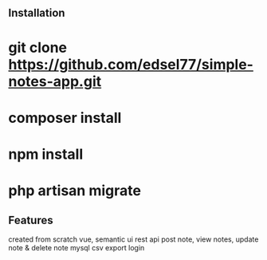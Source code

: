 ## Installation

# git clone https://github.com/edsel77/simple-notes-app.git
# composer install
# npm install
# php artisan migrate

## Features
created from scratch
vue, semantic ui
rest api
post note, view notes, update note & delete note
mysql 
csv export
login
